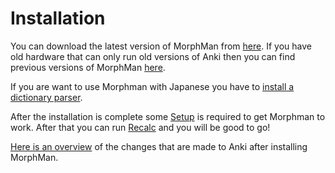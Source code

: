 # Installation

You can download the latest version of MorphMan from [here](https://ankiweb.net/shared/info/900801631). If you have
old hardware that can only run old versions of Anki then you can find previous versions of
MorphMan [here](https://github.com/kaegi/MorphMan/tags).

If you are want to use Morphman with Japanese you have
to [install a dictionary parser](installation/parsing-dictionary.md).

After the installation is complete some [Setup](setup.md) is required to get Morphman to work. After that you can
run [Recalc](usage/recalc.md) and you will be good to go!


[Here is an overview](installation/changes-to-anki.md) of the changes that are made to Anki after installing MorphMan.